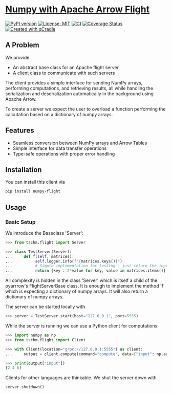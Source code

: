 # [Numpy with Apache Arrow Flight](https://tschm.github.io/numpy-flight/book)

[![PyPI version](https://badge.fury.io/py/numpy-flight.svg)](https://badge.fury.io/py/numpy-flight)
[![License: MIT](https://img.shields.io/badge/License-MIT-yellow.svg)](LICENSE.txt)
[![CI](https://github.com/tschm/numpy-flight/actions/workflows/ci.yml/badge.svg)](https://github.com/tschm/numpy-flight/actions/workflows/ci.yml)
[![Coverage Status](https://coveralls.io/repos/github/tschm/numpy-flight/badge.svg?branch=main)](https://coveralls.io/github/tschm/numpy-flight?branch=main)
[![Created with qCradle](https://img.shields.io/badge/Created%20with-qCradle-blue?style=flat-square)](https://github.com/tschm/package)

## A Problem

We provide

- An abstract base class for an Apache flight server
- A client class to communicate with such servers

The client provides a simple interface for sending NumPy arrays,
performing computations, and retrieving results, all while handling
the serialization and deserialization automatically in the background
using Apache Arrow.

To create a server we expect the user to overload a function performing
the calcutation based on a dictionary of numpy arrays.

## Features

- Seamless conversion between NumPy arrays and Arrow Tables
- Simple interface for data transfer operations
- Type-safe operations with proper error handling

## Installation

You can install this client via

```bash
pip install numpy-flight
```

## Usage

### Basic Setup

We introduce the Baseclass 'Server':

```python
>>> from tschm.flight import Server

>>> class TestServer(Server):
...     def f(self, matrices):
...          self.logger.info(f"{matrices.keys()}")
...          # Simple implementation for testing - just return the input
...          return {key : 2*value for key, value in matrices.items()}
```

All complexity is hidden in the class 'Server' which is itself a child
of the pyarrrow's FlightServerBase class. It is enough to implement
the method 'f' which is expecting a dictionary of numpy arrays. It will
also return a dictionary of numpy arrays.

The server can be started locally with

```python
>>> server = TestServer.start(host="127.0.0.1", port=5555)
```

While the server is running we can use a Python client for computations

```python
>>> import numpy as np
>>> from tschm.flight import Client

>>> with Client(location="grpc://127.0.0.1:5555") as client:
...     output = client.compute(command="compute", data={"input": np.array([1,2,3])})

>>> print(output["input"])
[2 4 6]

```

Clients for other languages are thinkable.
We shut the server down with

```python
server.shutdown()
```
